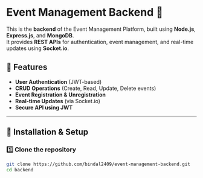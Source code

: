 # Event Management Backend 🎉

This is the **backend** of the Event Management Platform, built using **Node.js**, **Express.js**, and **MongoDB**.  
It provides **REST APIs** for authentication, event management, and real-time updates using **Socket.io**.

## 🌟 Features
- **User Authentication** (JWT-based)
- **CRUD Operations** (Create, Read, Update, Delete events)
- **Event Registration & Unregistration**
- **Real-time Updates** (via Socket.io)
- **Secure API using JWT**

---

## 🔧 Installation & Setup

### **1️⃣ Clone the repository**
```sh
git clone https://github.com/bindal2409/event-management-backend.git
cd backend

